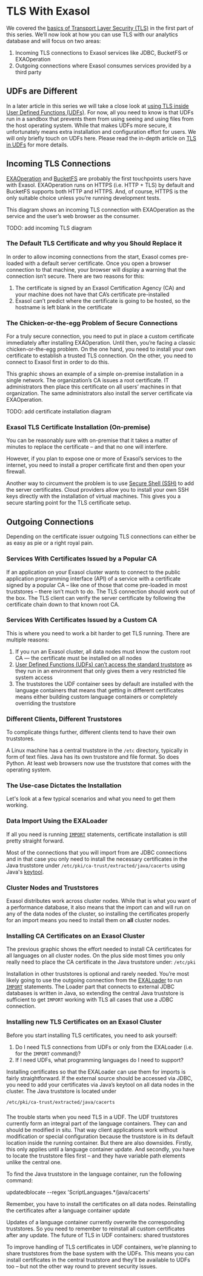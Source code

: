 # TLS With Exasol

We covered the [basics of Transport Layer Security (TLS)](tls_introduction.md) in the first part of this series. We’ll now look at how you can use TLS with our analytics database and will focus on two areas:

1. Incoming TLS connections to Exasol services like JDBC, BucketFS or EXAOperation 
2. Outgoing connections where Exasol consumes services provided by a third party

## UDFs are Different

In a later article in this series we will take a close look at [using TLS inside User Defined Functions (UDFs)](tls_in_udfs.md). For now, all you need to know is that UDFs run in a sandbox that prevents them from using seeing and using files from the host operating system. While that makes UDFs more secure, it unfortunately means extra installation and configuration effort for users. We will only briefly touch on UDFs here. Please read the in-depth article on [TLS in UDFs](tls_in_udfs.md) for more details.

## Incoming TLS Connections

[EXAOperation](https://docs.exasol.com/db/latest/administration/on-premise/admin_interface/exaoperation.htm) and [BucketFS](https://docs.exasol.com/db/latest/database_concepts/bucketfs/bucketfs.htm) are probably the first touchpoints users have with Exasol. EXAOperation runs on HTTPS (i.e. HTTP + TLS) by default and BucketFS supports both HTTP and HTTPS. And, of course, HTTPS is the only suitable choice unless you’re running development tests.

This diagram shows an incoming TLS connection with EXAOperation as the service and the user’s web browser as the consumer.

TODO: add incoming TLS diagram

### The Default TLS Certificate and why you Should Replace it

In order to allow incoming connections from the start, Exasol comes pre-loaded with a default server certificate. Once you open a browser connection to that machine, your browser will display a warning that the connection isn’t secure. There are two reasons for this:

1. The certificate is signed by an Exasol Certification Agency (CA) and your machine does not have that CA’s certificate pre-installed 
2. Exasol can’t predict where the certificate is going to be hosted, so the hostname is left blank in the certificate

### The Chicken-or-the-egg Problem of Secure Connections

For a truly secure connection, you need to put in place a custom certificate immediately after installing EXAOperation. Until then, you’re facing a classic chicken-or-the-egg problem. On the one hand, you need to install your own certificate to establish a trusted TLS connection. On the other, you need to connect to Exasol first in order to do this.

This graphic shows an example of a simple on-premise installation in a single network. The organization’s CA issues a root certificate. IT administrators then place this certificate on all users’ machines in that organization. The same administrators also install the server certificate via EXAOperation.

TODO: add certificate installation diagram 

### Exasol TLS Certificate Installation (On-premise)

You can be reasonably sure with on-premise that it takes a matter of minutes to replace the certificate – and that no one will interfere.

However, if you plan to expose one or more of Exasol’s services to the internet, you need to install a proper certificate first and then open your firewall.

Another way to circumvent the problem is to use [Secure Shell (SSH)](https://en.wikipedia.org/wiki/Secure_Shell) to add the server certificates. Cloud providers allow you to install your own SSH keys directly with the installation of virtual machines. This gives you a secure starting point for the TLS certificate setup.

## Outgoing Connections

Depending on the certificate issuer outgoing TLS connections can either be as easy as pie or a right royal pain.

### Services With Certificates Issued by a Popular CA

If an application on your Exasol cluster wants to connect to the public application programming interface (API) of a service with a certificate signed by a popular CA – like one of those that come pre-loaded in most truststores – there isn’t much to do. The TLS connection should work out of the box. The TLS client can verify the server certificate by following the certificate chain down to that known root CA.

### Services With Certificates Issued by a Custom CA

This is where you need to work a bit harder to get TLS running. There are multiple reasons:

1. If you run an Exasol cluster, all data nodes must know the custom root CA &mdash; the certificate must be installed on all nodes 
2. [User Defined Functions (UDFs) can’t access the standard truststore](tls_in_udfs.md) as they run in an environment that only gives them a very restricted file system access 
3. The truststores the UDF container sees by default are installed with the language containers that means that getting in different certificates means either building custom language containers or completely overriding the truststore

### Different Clients, Different Truststores

To complicate things further, different clients tend to have their own truststores.

A Linux machine has a central truststore in the `/etc` directory, typically in form of text files. Java has its own truststore and file format. So does Python. At least web browsers now use the truststore that comes with the operating system.

### The Use-case Dictates the Installation

Let's look at a few typical scenarios and what you need to get them working.

### Data Import Using the EXALoader

If all you need is running [`IMPORT`](https://docs.exasol.com/db/latest/sql/import.htm) statements, certificate installation is still pretty straight forward.

Most of the connections that you will import from are JDBC connections and in that case you only need to install the necessary certificates in the Java truststore under `/etc/pki/ca-trust/extracted/java/cacerts` using Java's [keytool](https://docs.oracle.com/en/java/javase/11/tools/keytool.html).

### Cluster Nodes and Truststores

Exasol distributes work across cluster nodes. While that is what you want of a performance database, it also means that the import can and will run on any of the data nodes of the cluster, so installing the certificates properly for an import means you need to install them on **all** cluster nodes.  

### Installing CA Certificates on an Exasol Cluster

The previous graphic shows the effort needed to install CA certificates for all languages on all cluster nodes. On the plus side most times you only really need to place the CA certificate in the Java truststore under: `/etc/pki`

Installation in other truststores is optional and rarely needed. You’re most likely going to use the outgoing connection from the [EXALoader](https://docs.exasol.com/db/latest/planning/data_migration.htm#ExaLoaderImportCommand) to run [`IMPORT`](https://docs.exasol.com/db/latest/sql/import.htm) statements. The Loader part that connects to external JDBC databases is written in Java, so extending the central Java truststore is sufficient to get `IMPORT` working with TLS all cases that use a JDBC connection.

### Installing new TLS Certificates on an Exasol Cluster

Before you start installing TLS certificates, you need to ask yourself:

1. Do I need TLS connections from UDFs or only from the EXALoader (i.e. for the `IMPORT` command)? 
2. If I need UDFs, what programming languages do I need to support?

Installing certificates so that the EXALoader can use them for imports is fairly straightforward. If the external source should be accessed via JDBC, you need to add your certificates via Java’s keytool on all data nodes in the cluster. The Java truststore is located under

    /etc/pki/ca-trust/extracted/java/cacerts

### 

The trouble starts when you need TLS in a UDF. The UDF truststores currently form an integral part of the language containers. They can and should be modified in situ. That way client applications work without modification or special configuration because the truststore is in its default location inside the running container. But there are also downsides. Firstly, this only applies until a language container update. And secondly, you have to locate the truststore files first – and they have variable path elements unlike the central one.

To find the Java truststore in the language container, run the following command:

updatedblocate --regex 'ScriptLanguages.*/java/cacerts'

Remember, you have to install the certificates on all data nodes.
Reinstalling the certificates after a language container update

Updates of a language container currently overwrite the corresponding truststores. So you need to remember to reinstall all custom certificates after any update.
The future of TLS in UDF containers: shared truststores

To improve handling of TLS certificates in UDF containers, we’re planning to share truststores from the base system with the UDFs. This means you can install certificates in the central truststore and they’ll be available to UDFs too – but not the other way round to prevent security issues.